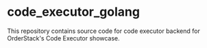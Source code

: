 # code_executor_golang

This repository contains source code for code executor backend for OrderStack's Code Executor showcase.